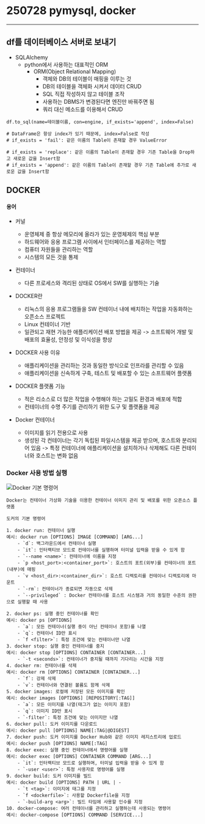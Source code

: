# 250728 pymysql, docker
---
## df를 데이터베이스 서버로 보내기
- SQLAlchemy
    - python에서 사용하는 대표적인 ORM
        - ORM(Object Relational Mapping)
            - 객체와 DB의 테이블이 매핑을 이루는 것
            - DB의 테이블을 객체화 시켜서 데이터 CRUD
            - SQL 직접 작성하지 않고 테이블 조작
            - 사용하는 DBMS가 변경된다면 엔진만 바꿔주면 됨
            - 쿼리 대신 메소드를 이용해서 CRUD
```
df.to_sql(name=테이블이름, con=engine, if_exists='append', index=False)

# DataFrame은 항상 index가 있기 때문에, index=False로 작성
# if_exists = 'fail': 같은 이름의 Table이 존재할 경우 ValueError

# if_exists = 'replace': 같은 이름의 Table이 존재할 경우 기존 Table을 Drop하고 새로운 값을 Insert함
# if_exists = 'append': 같은 이름의 Table이 존재할 경우 기존 Table에 추가로 새로운 값을 Insert함
```

## DOCKER
#### 용어
- 커널 
    - 운영체제 중 항상 메모리에 올라가 있는 운영체제의 핵심 부분
    - 하드웨어와 응용 프로그램 사이에서 인터페이스를 제공하는 역할
    - 컴퓨터 자원들을 관리하는 역할
    - 시스템의 모든 것을 통제

- 컨테이너
    - 다른 프로세스와 격리된 상태로 OS에서 SW를 실행하는 기술

- DOCKER란
    - 리눅스의 응용 프로그램들을 SW 컨테이너 내에 배치하는 작업을 자동화하는 오픈소스 프로젝트
    - Linux 컨테이너 기반
    - 일관되고 재현 가능한 애플리케이션 배포 방법을 제공 -> 소프트웨어 개발 및 배포의 효율성, 안정성 및 이식성을 향상

- DOCKER 사용 이유
    - 애플리케이션을 관리하는 것과 동일한 방식으로 인프라를 관리할 수 있음
    - 애플리케이션을 신속하게 구축, 테스트 및 배포할 수 있는 소프트웨어 플랫폼

- DOCKER 플랫폼 기능
    - 적은 리소스로 더 많은 작업을 수행해야 하는 고밀도 환경과 배포에 적합
    - 컨테이너의 수명 주기를 관리하기 위한 도구 및 플랫폼을 제공

- Docker 컨테이너
    - 이미지를 읽기 전용으로 사용
    - 생성된 각 컨테이너는 각기 독립된 파일시스템을 제공 받으며, 호스트와 분리되어 있음 ->  특정 컨테이너에 애플리케이션을 설치하거나 삭제해도 다른 컨테이너와 호스트는 변화 없음

### Docker 사용 방법 실행
![Docker 기본 명령어](https://paperdoll.notion.site/image/https%3A%2F%2Fs3-us-west-2.amazonaws.com%2Fsecure.notion-static.com%2Fd2800cd1-addd-41cb-a00b-0d06ffb66e89%2FUntitled.png?table=block&id=183efd73-3489-817e-9367-e83702034453&spaceId=d1a988f4-e527-4f37-84f2-5cf57ae3d75a&width=1250&userId=&cache=v2)
```
Docker는 컨테이너 가상화 기술을 이용한 컨테이너 이미지 관리 및 배포를 위한 오픈소스 플랫폼

도커의 기본 명령어

1. docker run: 컨테이너 실행
예시: docker run [OPTIONS] IMAGE [COMMAND] [ARG...]
    - `d`: 백그라운드에서 컨테이너 실행
    - `it`: 인터랙티브 모드로 컨테이너를 실행하며 터미널 입력을 받을 수 있게 함
    - `--name <name>`: 컨테이너에 이름을 지정
    - `p <host_port>:<container_port>`: 호스트의 포트(외부)를 컨테이너의 포트(내부)에 매핑
    - `v <host_dir>:<container_dir>`: 호스트 디렉토리를 컨테이너 디렉토리에 마운트
    - `-rm`: 컨테이너가 종료되면 자동으로 삭제
    - `--privileged` : Docker 컨테이너를 호스트 시스템과 거의 동일한 수준의 권한으로 실행할 때 사용

2. docker ps: 실행 중인 컨테이너를 확인
예시: docker ps [OPTIONS]
    - `a`: 모든 컨테이너(실행 중이 아닌 컨테이너 포함)를 나열
    - `q`: 컨테이너 ID만 표시
    - `f <filter>`: 특정 조건에 맞는 컨테이너만 나열
3. docker stop: 실행 중인 컨테이너를 중지
예시: docker stop [OPTIONS] CONTAINER [CONTAINER...]
    - `-t <seconds>`: 컨테이너가 중지될 때까지 기다리는 시간을 지정
4. docker rm: 컨테이너를 삭제
예시: docker rm [OPTIONS] CONTAINER [CONTAINER...]
    - `f`: 강제 삭제
    - `v`: 컨테이너와 연결된 볼륨도 함께 삭제
5. docker images: 로컬에 저장된 모든 이미지를 확인
예시: docker images [OPTIONS] [REPOSITORY[:TAG]]
    - `a`: 모든 이미지를 나열(태그가 없는 이미지 포함)
    - `q`: 이미지 ID만 표시
    - `-filter`: 특정 조건에 맞는 이미지만 나열
6. docker pull: 도커 이미지를 다운로드
예시: docker pull [OPTIONS] NAME[:TAG|@DIGEST]
7. docker push: 도커 이미지를 Docker Hub와 같은 이미지 레지스트리에 업로드
예시: docker push [OPTIONS] NAME[:TAG]
8. docker exec: 실행 중인 컨테이너에서 명령어를 실행
예시: docker exec [OPTIONS] CONTAINER COMMAND [ARG...]
    - `it`: 인터랙티브 모드로 실행하며, 터미널 입력을 받을 수 있게 함
    - `-user <user>`: 특정 사용자로 명령어를 실행
9. docker build: 도커 이미지를 빌드
예시: docker build [OPTIONS] PATH | URL | -
    - `t <tag>`: 이미지에 태그를 지정
    - `f <dockerfile>`: 사용할 Dockerfile을 지정
    - `-build-arg <arg>`: 빌드 타임에 사용할 인수를 지정
10. docker-compose: 여러 컨테이너를 관리하고 실행하는데 사용되는 명령어
예시: docker-compose [OPTIONS] COMMAND [SERVICE...]

```